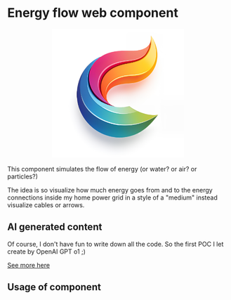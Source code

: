 # Energy flow web component

<center>
    <img src="./doc/images/efc_logo.png" alt="EFC Logo" width="300"/>
</center>

This component simulates the flow of energy (or water? or air? or particles?)

The idea is so visualize how much energy goes from and to the energy connections inside my home power grid in a style of
a "medium" instead visualize cables or arrows.

## AI generated content
Of course, I don't have fun to write down all the code. So the first POC I let create by OpenAI GPT o1 ;)

[See more here](AI-First-Draft.md)

## Usage of component
